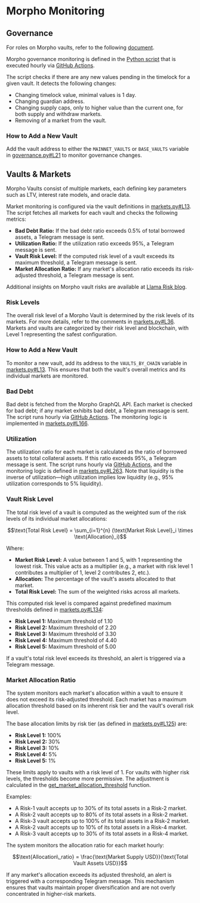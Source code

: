 # Morpho Monitoring

## Governance

For roles on Morpho vaults, refer to the following [document](https://github.com/morpho-org/metamorpho/blob/main/README.md).

Morpho governance monitoring is defined in the [Python script](./governance.py) that is executed hourly via [GitHub Actions](../.github/workflows/hourly.yml).

The script checks if there are any new values pending in the timelock for a given vault. It detects the following changes:

- Changing timelock value, minimal values is 1 day.
- Changing guardian address.
- Changing supply caps, only to higher value than the current one, for both supply and withdraw markets.
- Removing of a market from the vault.

### How to Add a New Vault

Add the vault address to either the `MAINNET_VAULTS` or `BASE_VAULTS` variable in [governance.py#L21](./governance.py#L21) to monitor governance changes.

## Vaults & Markets

Morpho Vaults consist of multiple markets, each defining key parameters such as LTV, interest rate models, and oracle data.

Market monitoring is configured via the vault definitions in [markets.py#L13](./markets.py#L13). The script fetches all markets for each vault and checks the following metrics:

- **Bad Debt Ratio:** If the bad debt ratio exceeds 0.5% of total borrowed assets, a Telegram message is sent.
- **Utilization Ratio:** If the utilization ratio exceeds 95%, a Telegram message is sent.
- **Vault Risk Level:** If the computed risk level of a vault exceeds its maximum threshold, a Telegram message is sent.
- **Market Allocation Ratio:** If any market's allocation ratio exceeds its risk-adjusted threshold, a Telegram message is sent.

Additional insights on Morpho vault risks are available at [Llama Risk blog](https://www.llamarisk.com/research/morpho-vaults-risk-disclaimer).

### Risk Levels

The overall risk level of a Morpho Vault is determined by the risk levels of its markets. For more details, refer to the comments in [markets.py#L36](./markets.py#L36). Markets and vaults are categorized by their risk level and blockchain, with Level 1 representing the safest configuration.

### How to Add a New Vault

To monitor a new vault, add its address to the `VAULTS_BY_CHAIN` variable in [markets.py#L13](./markets.py#L13). This ensures that both the vault's overall metrics and its individual markets are monitored.

### Bad Debt

Bad debt is fetched from the Morpho GraphQL API. Each market is checked for bad debt; if any market exhibits bad debt, a Telegram message is sent. The script runs hourly via [GitHub Actions](../.github/workflows/hourly.yml). The monitoring logic is implemented in [markets.py#L166](./markets.py#L166).

### Utilization

The utilization ratio for each market is calculated as the ratio of borrowed assets to total collateral assets. If this ratio exceeds 95%, a Telegram message is sent. The script runs hourly via [GitHub Actions](../.github/workflows/hourly.yml), and the monitoring logic is defined in [markets.py#L263](./markets.py#L263). Note that liquidity is the inverse of utilization—high utilization implies low liquidity (e.g., 95% utilization corresponds to 5% liquidity).

### Vault Risk Level

The total risk level of a vault is computed as the weighted sum of the risk levels of its individual market allocations:

```math
\text{Total Risk Level} = \sum_{i=1}^{n} (\text{Market Risk Level}_i \times \text{Allocation}_i)
```

Where:

- **Market Risk Level:** A value between 1 and 5, with 1 representing the lowest risk. This value acts as a multiplier (e.g., a market with risk level 1 contributes a multiplier of 1, level 2 contributes 2, etc.).
- **Allocation:** The percentage of the vault's assets allocated to that market.
- **Total Risk Level:** The sum of the weighted risks across all markets.

This computed risk level is compared against predefined maximum thresholds defined in [markets.py#L134](./markets.py#L134):

- **Risk Level 1:** Maximum threshold of 1.10
- **Risk Level 2:** Maximum threshold of 2.20
- **Risk Level 3:** Maximum threshold of 3.30
- **Risk Level 4:** Maximum threshold of 4.40
- **Risk Level 5:** Maximum threshold of 5.00

If a vault's total risk level exceeds its threshold, an alert is triggered via a Telegram message.

### Market Allocation Ratio

The system monitors each market's allocation within a vault to ensure it does not exceed its risk-adjusted threshold. Each market has a maximum allocation threshold based on its inherent risk tier and the vault's overall risk level.

The base allocation limits by risk tier (as defined in [markets.py#L125](./markets.py#L125)) are:

- **Risk Level 1:** 100%
- **Risk Level 2:** 30%
- **Risk Level 3:** 10%
- **Risk Level 4:** 5%
- **Risk Level 5:** 1%

These limits apply to vaults with a risk level of 1. For vaults with higher risk levels, the thresholds become more permissive. The adjustment is calculated in the [get_market_allocation_threshold](./markets.py#L143) function.

Examples:

- A Risk-1 vault accepts up to 30% of its total assets in a Risk-2 market.
- A Risk-2 vault accepts up to 80% of its total assets in a Risk-2 market.
- A Risk-3 vault accepts up to 100% of its total assets in a Risk-2 market.
- A Risk-2 vault accepts up to 10% of its total assets in a Risk-4 market.
- A Risk-3 vault accepts up to 30% of its total assets in a Risk-4 market.

The system monitors the allocation ratio for each market hourly:

```math
\text{Allocation\_ratio} = \frac{\text{Market Supply USD}}{\text{Total Vault Assets USD}}
```

If any market's allocation exceeds its adjusted threshold, an alert is triggered with a corresponding Telegram message. This mechanism ensures that vaults maintain proper diversification and are not overly concentrated in higher-risk markets.
